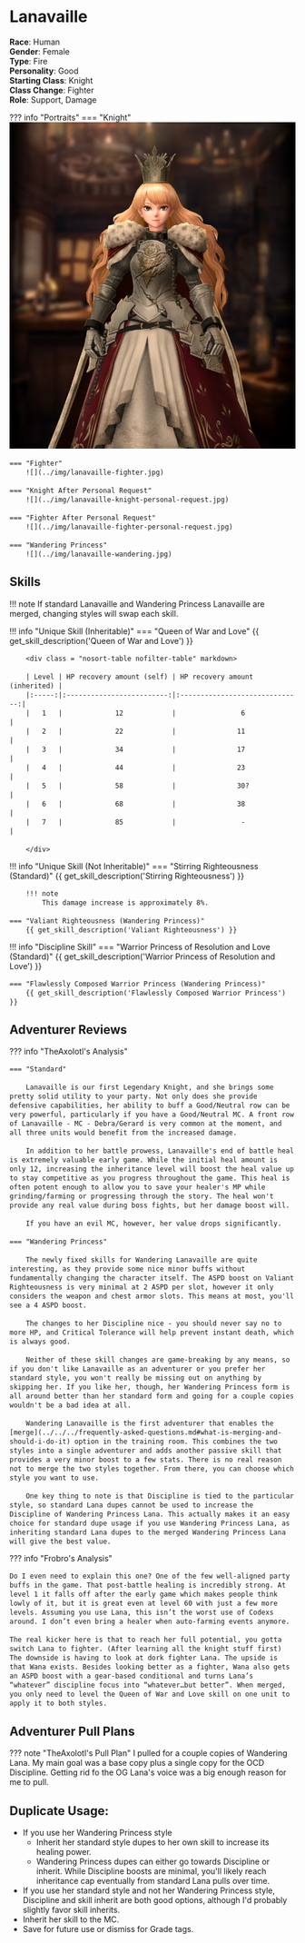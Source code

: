 # Lanavaille

**Race**: Human  
**Gender**: Female  
**Type**: Fire  
**Personality**: Good  
**Starting Class**: Knight  
**Class Change**: Fighter  
**Role**: Support, Damage

??? info "Portraits"
    === "Knight"
        ![](../img/lanavaille-knight.jpg)

    === "Fighter"
        ![](../img/lanavaille-fighter.jpg)

    === "Knight After Personal Request"
        ![](../img/lanavaille-knight-personal-request.jpg)

    === "Fighter After Personal Request"
        ![](../img/lanavaille-fighter-personal-request.jpg)

    === "Wandering Princess"
        ![](../img/lanavaille-wandering.jpg)

## Skills

!!! note
    If standard Lanavaille and Wandering Princess Lanavaille are merged, changing styles will swap each skill.

!!! info "Unique Skill (Inheritable)"
    === "Queen of War and Love"
        {{ get_skill_description('Queen of War and Love') }}

        <div class = "nosort-table nofilter-table" markdown>
        
        | Level | HP recovery amount (self) | HP recovery amount (inherited) |
        |:-----:|:-------------------------:|:------------------------------:|
        |   1   |             12            |                6               |
        |   2   |             22            |               11               |
        |   3   |             34            |               17               |
        |   4   |             44            |               23               |
        |   5   |             58            |               30?              |
        |   6   |             68            |               38               |
        |   7   |             85            |                -               |

        </div>
        
!!! info "Unique Skill (Not Inheritable)"
    === "Stirring Righteousness (Standard)"
        {{ get_skill_description('Stirring Righteousness') }}
        
        !!! note
            This damage increase is approximately 8%.

    === "Valiant Righteousness (Wandering Princess)"
        {{ get_skill_description('Valiant Righteousness') }}

!!! info "Discipline Skill"
    === "Warrior Princess of Resolution and Love (Standard)"
        {{ get_skill_description('Warrior Princess of Resolution and Love') }}

    === "Flawlessly Composed Warrior Princess (Wandering Princess)"
        {{ get_skill_description('Flawlessly Composed Warrior Princess') }}
## Adventurer Reviews

??? info "TheAxolotl's Analysis"

    === "Standard"

        Lanavaille is our first Legendary Knight, and she brings some pretty solid utility to your party. Not only does she provide defensive capabilities, her ability to buff a Good/Neutral row can be very powerful, particularly if you have a Good/Neutral MC. A front row of Lanavaille - MC - Debra/Gerard is very common at the moment, and all three units would benefit from the increased damage.

        In addition to her battle prowess, Lanavaille's end of battle heal is extremely valuable early game. While the initial heal amount is only 12, increasing the inheritance level will boost the heal value up to stay competitive as you progress throughout the game. This heal is often potent enough to allow you to save your healer's MP while grinding/farming or progressing through the story. The heal won't provide any real value during boss fights, but her damage boost will.

        If you have an evil MC, however, her value drops significantly.

    === "Wandering Princess"

        The newly fixed skills for Wandering Lanavaille are quite interesting, as they provide some nice minor buffs without fundamentally changing the character itself. The ASPD boost on Valiant Righteousness is very minimal at 2 ASPD per slot, however it only considers the weapon and chest armor slots. This means at most, you'll see a 4 ASPD boost.

        The changes to her Discipline nice - you should never say no to more HP, and Critical Tolerance will help prevent instant death, which is always good.

        Neither of these skill changes are game-breaking by any means, so if you don't like Lanavaille as an adventurer or you prefer her standard style, you won't really be missing out on anything by skipping her. If you like her, though, her Wandering Princess form is all around better than her standard form and going for a couple copies wouldn't be a bad idea at all.

        Wandering Lanavaille is the first adventurer that enables the [merge](../../../frequently-asked-questions.md#what-is-merging-and-should-i-do-it) option in the training room. This combines the two styles into a single adventurer and adds another passive skill that provides a very minor boost to a few stats. There is no real reason not to merge the two styles together. From there, you can choose which style you want to use.

        One key thing to note is that Discipline is tied to the particular style, so standard Lana dupes cannot be used to increase the Discipline of Wandering Princess Lana. This actually makes it an easy choice for standard dupe usage if you use Wandering Princess Lana, as inheriting standard Lana dupes to the merged Wandering Princess Lana will give the best value.

??? info "Frobro's Analysis"

    Do I even need to explain this one? One of the few well-aligned party buffs in the game. That post-battle healing is incredibly strong. At level 1 it falls off after the early game which makes people think lowly of it, but it is great even at level 60 with just a few more levels. Assuming you use Lana, this isn’t the worst use of Codexs around. I don’t even bring a healer when auto-farming events anymore.

    The real kicker here is that to reach her full potential, you gotta switch Lana to fighter. (After learning all the knight stuff first) The downside is having to look at dork fighter Lana. The upside is that Wana exists. Besides looking better as a fighter, Wana also gets an ASPD boost with a gear-based conditional and turns Lana’s “whatever” discipline focus into “whatever…but better”. When merged, you only need to level the Queen of War and Love skill on one unit to apply it to both styles.

## Adventurer Pull Plans

??? note "TheAxolotl's Pull Plan"
    I pulled for a couple copies of Wandering Lana. My main goal was a base copy plus a single copy for the OCD Discipline. Getting rid fo the OG Lana's voice was a big enough reason for me to pull.

## Duplicate Usage:

* If you use her Wandering Princess style
    * Inherit her standard style dupes to her own skill to increase its healing power.
    * Wandering Princess dupes can either go towards Discipline or inherit. While Discipline boosts are minimal, you'll likely reach inheritance cap eventually from standard Lana pulls over time.
* If you use her standard style and not her Wandering Princess style, Discipline and skill inherit are both good options, although I'd probably slightly favor skill inherits.
* Inherit her skill to the MC.
* Save for future use or dismiss for Grade tags.

